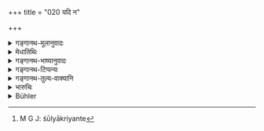 +++
title = "020 यदि न"

+++

<details><summary>गङ्गानथ-मूलानुवादः</summary>

If the King did not untiringly mete out punishment to those that deserve punishment, the stronger would have boasted the weaker, like fish, on the spit;—(20)
</details>

<details><summary>मेधातिथिः</summary>

अप्रणयनाद् दण्डस्य ये **बलवत्तरा** बलीयांसो बलेनाधिका महाप्राणतया शस्त्रहस्तमनुष्या भूयस्त्वेन वा, ते **दुर्बलाण् अपक्ष्यन् शूले मत्स्यान् इव** । यथा मत्स्या शूलाः क्रियन्ते[^२४] भोजनार्थम् एवम् अशक्तो जनो ऽधिकशक्तिभिर् उपहीयेत, धनशरीरदारहरणादिना । तस्माद् दण्डार्हान् **अतन्द्रितो** ऽनलसो दण्डयेत् । "कुतो मया समीक्षा शक्या कर्तुम्, नैव दण्डं करोमि" इति नैवं बुद्धिः कर्तव्या ॥ ७.२० ॥


[^२४]:
     M G J: śūlyākriyante
</details>

<details><summary>गङ्गानथ-भाष्यानुवादः</summary>

If punishment were not inflicted, then the ‘*stronger*’—*i.e*., those possessed of greater strength, or more energetic, or wieding (wielding?) weapons, or being larger in numbers—‘*would have roasted the weaker*,
*like fish, on the spit*’;—*i.e*., just as fish are roasted on spit for
food, so would the less powerful, be treated, by the more powerful, by suffering pecuniarily as well as physically, and also by being deprived of their wives and so forth.

For this reason the King should ‘*untiringly*’ punish those that deserve punishment; and he should not entertain any such notions as—‘How can I carry on an investigation into this matter,? I shall not punish any one at all.’—(20)
</details>

<details><summary>गङ्गानथ-टिप्पन्यः</summary>

This verse is quoted in *Vivādaratnākara* (p. 648), which explains ‘*daṇḍya*’ as ‘one who deserves punishment’;—in *Virāmitrodaya* (Rājanīti, p. 292),—and also on p. 284, where the following explanation is added:—Just as people eat fish after cooking it on the spit, so would the strong injure the weak and take away their riches and other belongings;—and in *Vivādacintāmaṇi* (p. 263), which explains ‘*daṇḍyeṣu*’ as ‘those deserving punishment’.
</details>

<details><summary>गङ्गानथ-तुल्य-वाक्यानि</summary>

*Śukranītī* (1.129).—‘If the king is not a perfect guide, his subjects
will get into trouble, as a boat without a helmsman sinks in the ocean.

*Kāmandaka* (1.10).—‘If a king does not lead his people to the path of
rectitude, these are tossed about.’
</details>

<details><summary>भारुचिः</summary>

न केवलं दण्डप्रणीतौ गुणावाप्तिः, अप्रणीतौ मत्स्यस्य न्यायः प्रवर्तते ॥ ७.२० ॥
</details>

<details><summary>Bühler</summary>

020	If the king did not, without tiring, inflict punishment on those worthy to be punished, the stronger would roast the weaker, like fish on a spit;
</details>
